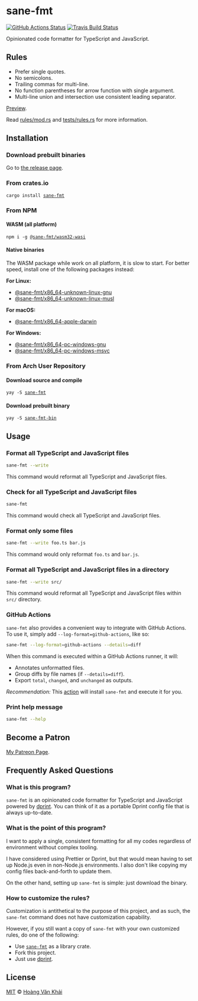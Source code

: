 # sane-fmt

[![GitHub Actions Status](https://github.com/sane-fmt/sane-fmt/workflows/Test/badge.svg)](https://github.com/sane-fmt/sane-fmt/actions)
[![Travis Build Status](https://travis-ci.org/sane-fmt/sane-fmt.svg?branch=master)](https://travis-ci.org/sane-fmt/sane-fmt)

Opinionated code formatter for TypeScript and JavaScript.

## Rules

* Prefer single quotes.
* No semicolons.
* Trailing commas for multi-line.
* No function parentheses for arrow function with single argument.
* Multi-line union and intersection use consistent leading separator.

[Preview](https://git.io/JflcU).

Read [rules/mod.rs](https://git.io/JflmV) and [tests/rules.rs](https://git.io/JflOp) for more information.

## Installation

### Download prebuilt binaries

Go to [the release page](https://github.com/sane-fmt/sane-fmt/releases).

### From crates.io

<pre><code>cargo install <a href="https://crates.io/crates/sane-fmt">sane-fmt</a></code></pre>

### From NPM

#### WASM (all platform)

<pre><code>npm i -g <a href="https://www.npmjs.com/package/@sane-fmt/wasm32-wasi">@sane-fmt/wasm32-wasi</a></code></pre>

#### Native binaries

The WASM package while work on all platform, it is slow to start. For better speed, install one of the following packages instead:

**For Linux:**
  * [@sane-fmt/x86_64-unknown-linux-gnu](https://www.npmjs.com/package/@sane-fmt/x86_64-unknown-linux-gnu)
  * [@sane-fmt/x86_64-unknown-linux-musl](https://www.npmjs.com/package/@sane-fmt/x86_64-unknown-linux-musl)

**For macOS:**
  * [@sane-fmt/x86_64-apple-darwin](https://www.npmjs.com/package/@sane-fmt/x86_64-apple-darwin)

**For Windows:**
  * [@sane-fmt/x86_64-pc-windows-gnu](https://www.npmjs.com/package/@sane-fmt/x86_64-pc-windows-gnu)
  * [@sane-fmt/x86_64-pc-windows-msvc](https://www.npmjs.com/package/@sane-fmt/x86_64-pc-windows-msvc)

### From Arch User Repository

#### Download source and compile

<pre><code>yay -S <a href="https://aur.archlinux.org/packages/sane-fmt/">sane-fmt</a></code></pre>

#### Download prebuilt binary

<pre><code>yay -S <a href="https://aur.archlinux.org/packages/sane-fmt-bin/">sane-fmt-bin</a></code></pre>

## Usage

### Format all TypeScript and JavaScript files

```sh
sane-fmt --write
```

This command would reformat all TypeScript and JavaScript files.

### Check for all TypeScript and JavaScript files

```sh
sane-fmt
```

This command would check all TypeScript and JavaScript files.

### Format only some files

```sh
sane-fmt --write foo.ts bar.js
```

This command would only reformat `foo.ts` and `bar.js`.

### Format all TypeScript and JavaScript files in a directory

```sh
sane-fmt --write src/
```

This command would reformat all TypeScript and JavaScript files within `src/` directory.

### GitHub Actions

`sane-fmt` also provides a convenient way to integrate with GitHub Actions. To use it, simply add `--log-format=github-actions`, like so:

```sh
sane-fmt --log-format=github-actions --details=diff
```

When this command is executed within a GitHub Actions runner, it will:
* Annotates unformatted files.
* Group diffs by file names (if `--details=diff`).
* Export `total`, `changed`, and `unchanged` as outputs.

_Recommendation:_ This [action](https://github.com/sane-fmt/action) will install `sane-fmt` and execute it for you.

### Print help message

```sh
sane-fmt --help
```

## Become a Patron

[My Patreon Page](https://patreon.com/khai96_).

## Frequently Asked Questions

### What is this program?

`sane-fmt` is an opinionated code formatter for TypeScript and JavaScript powered by [dprint](https://dprint.dev/). You can think of it as a portable Dprint config file that is always up-to-date.

### What is the point of this program?

I want to apply a single, consistent formatting for all my codes regardless of environment without complex tooling.

I have considered using Prettier or Dprint, but that would mean having to set up Node.js even in non-Node.js environments. I also don't like copying my config files back-and-forth to update them.

On the other hand, setting up `sane-fmt` is simple: just download the binary.

### How to customize the rules?

Customization is antithetical to the purpose of this project, and as such, the `sane-fmt` command does not have customization capability.

However, if you still want a copy of `sane-fmt` with your own customized rules, do one of the following:
* Use [`sane-fmt`](https://docs.rs/sane-fmt) as a library crate.
* Fork this project.
* Just use [dprint](https://dprint.dev/).

## License

[MIT](https://git.io/Jflmx) © [Hoàng Văn Khải](https://github.com/KSXGitHub/)
